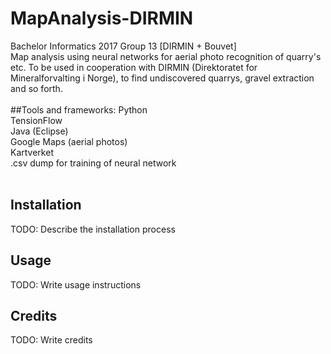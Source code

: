 # MapAnalysis-DIRMIN
Bachelor Informatics 2017 Group 13 [DIRMIN + Bouvet]
</br>
Map analysis using neural networks for aerial photo recognition of quarry's etc. To be used in cooperation with DIRMIN (Direktoratet for Mineralforvalting i Norge), to find undiscovered quarrys, gravel extraction and so forth.
</br></br>
##Tools and frameworks:
Python</br>
TensionFlow</br>
Java (Eclipse)</br>
Google Maps (aerial photos)</br>
Kartverket</br>
.csv dump for training of neural network</br>
</br>

## Installation
TODO: Describe the installation process

## Usage
TODO: Write usage instructions


## Credits
TODO: Write credits
